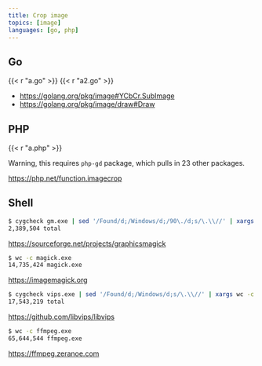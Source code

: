 ```yaml
---
title: Crop image
topics: [image]
languages: [go, php]
---
```


## Go

{{< r "a.go" >}}
{{< r "a2.go" >}}

- <https://golang.org/pkg/image#YCbCr.SubImage>
- <https://golang.org/pkg/image/draw#Draw>

## PHP

{{< r "a.php" >}}

Warning, this requires `php-gd` package, which pulls in 23 other packages.

<https://php.net/function.imagecrop>

## Shell

~~~sh
$ cygcheck gm.exe | sed '/Found/d;/Windows/d;/90\./d;s/\.\\//' | xargs wc -c
2,389,504 total
~~~

<https://sourceforge.net/projects/graphicsmagick>

~~~sh
$ wc -c magick.exe
14,735,424 magick.exe
~~~

<https://imagemagick.org>

~~~sh
$ cygcheck vips.exe | sed '/Found/d;/Windows/d;s/\.\\//' | xargs wc -c
17,543,219 total
~~~

<https://github.com/libvips/libvips>

~~~sh
$ wc -c ffmpeg.exe
65,644,544 ffmpeg.exe
~~~

<https://ffmpeg.zeranoe.com>
